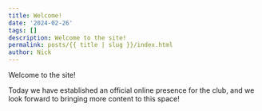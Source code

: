```yaml
---
title: Welcome!
date: '2024-02-26'
tags: []
description: Welcome to the site!
permalink: posts/{{ title | slug }}/index.html
author: Nick
---
```


Welcome to the site!

Today we have established an official online presence for the club, and we look forward to bringing more content to this space!
